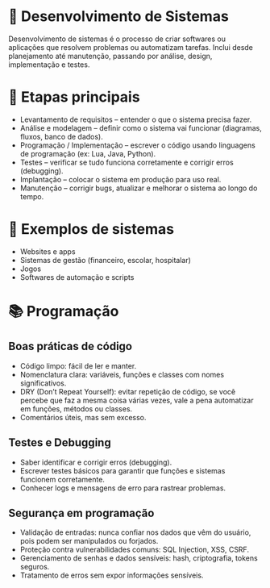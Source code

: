 # 🔹 Desenvolvimento de Sistemas

Desenvolvimento de sistemas é o processo de criar softwares ou aplicações que resolvem problemas ou automatizam tarefas.
Inclui desde planejamento até manutenção, passando por análise, design, implementação e testes.

# 📌 Etapas principais

- Levantamento de requisitos – entender o que o sistema precisa fazer.
- Análise e modelagem – definir como o sistema vai funcionar (diagramas, fluxos, banco de dados).
- Programação / Implementação – escrever o código usando linguagens de programação (ex: Lua, Java, Python).
- Testes – verificar se tudo funciona corretamente e corrigir erros (debugging).
- Implantação – colocar o sistema em produção para uso real.
- Manutenção – corrigir bugs, atualizar e melhorar o sistema ao longo do tempo.

# 📌 Exemplos de sistemas

- Websites e apps
- Sistemas de gestão (financeiro, escolar, hospitalar)
- Jogos
- Softwares de automação e scripts

# 📚 Programação 

## Boas práticas de código

- Código limpo: fácil de ler e manter.
- Nomenclatura clara: variáveis, funções e classes com nomes significativos.
- DRY (Don’t Repeat Yourself): evitar repetição de código, se você percebe que faz a mesma coisa várias vezes, vale a pena automatizar em funções, métodos ou classes.
- Comentários úteis, mas sem excesso.

## Testes e Debugging

- Saber identificar e corrigir erros (debugging).
- Escrever testes básicos para garantir que funções e sistemas funcionem corretamente.
- Conhecer logs e mensagens de erro para rastrear problemas.

## Segurança em programação
- Validação de entradas: nunca confiar nos dados que vêm do usuário, pois podem ser manipulados ou forjados.
- Proteção contra vulnerabilidades comuns: SQL Injection, XSS, CSRF.
- Gerenciamento de senhas e dados sensíveis: hash, criptografia, tokens seguros.
- Tratamento de erros sem expor informações sensíveis.
